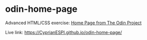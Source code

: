 # odin-home-page

Advanced HTML/CSS exercise: [Home Page from The Odin Project ](https://www.theodinproject.com/lessons/node-path-advanced-html-and-css-homepage)

Live link: https://CyprianESPI.github.io/odin-home-page/
